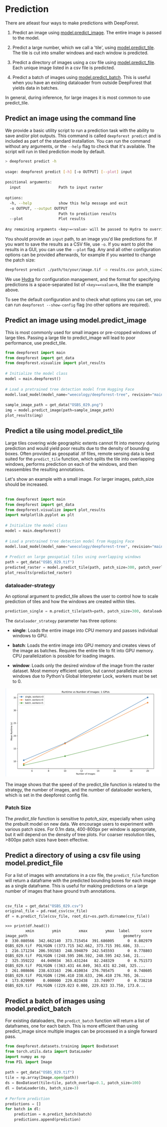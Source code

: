 # Prediction

There are atleast four ways to make predictions with DeepForest.

1. Predict an image using [model.predict_image](https://deepforest.readthedocs.io/en/latest/source/deepforest.html#deepforest.main.deepforest.predict_image). The entire image is passed to the model.

2. Predict a large number, which we call a 'tile', using [model.predict_tile](https://deepforest.readthedocs.io/en/latest/source/deepforest.html#deepforest.main.deepforest.predict_tile). The tile is cut into smaller windows and each window is predicted.

3. Predict a directory of images using a csv file using [model.predict_file](https://deepforest.readthedocs.io/en/latest/source/deepforest.html#deepforest.main.deepforest.predict_file). Each unique image listed in a csv file is predicted.

4. Predict a batch of images using [model.predict_batch](https://deepforest.readthedocs.io/en/latest/source/deepforest.html#deepforest.main.deepforest.predict_batch). This is useful when you have an existing dataloader from outside DeepForest that yields data in batches.

In general, during inference, for large images it is most common to use predict_tile.

## Predict an image using the command line

We provide a basic utility script to run a prediction task with the ability to save and/or plot outputs. This command is called `deepforest predict` and is included as part of the standard installation. You can run the command without any arguments, or the `--help` flag to check that it's available. The script will run in tiled prediction mode by default.

```bash
> deepforest predict -h

usage: deepforest predict [-h] [-o OUTPUT] [--plot] input

positional arguments:
  input                 Path to input raster

options:
  -h, --help            show this help message and exit
  -o OUTPUT, --output OUTPUT
                        Path to prediction results
  --plot                Plot results

Any remaining arguments <key>=<value> will be passed to Hydra to override the current config.
```

You should provide an `input` path, to an image you'd like predictions for. If you want to save the results as a CSV file, use `-o`. If you want to plot the results in a GUI, you can use the `--plot` flag. Any and all other configuration options can be provided afterwards, for example if you wanted to change the patch size:

```bash
deepforest predict ./path/to/your/image.tif -o results.csv patch_size=250 patch_overlap=0.1
```

We use [Hydra](https://hydra.cc/docs/intro/) for configuration management, and the format for specifying predictions is a space-separated list of `<key>=<value>`s, like the example above.

To see the default configuration and to check what options you can set, you can run `deepforest --show-config` flag (no other options are required).

## Predict an image using model.predict_image

This is most commonly used for small images or pre-cropped windows of large tiles. Passing a large tile to predict_image will lead to poor performance, use predict_tile.

```python
from deepforest import main
from deepforest import get_data
from deepforest.visualize import plot_results

# Initialize the model class
model = main.deepforest()

# Load a pretrained tree detection model from Hugging Face
model.load_model(model_name="weecology/deepforest-tree", revision="main")

sample_image_path = get_data("OSBS_029.png")
img = model.predict_image(path=sample_image_path)
plot_results(img)
```

## Predict a tile using model.predict_tile

Large tiles covering wide geographic extents cannot fit into memory during prediction and would yield poor results due to the density of bounding boxes. Often provided as geospatial .tif files, remote sensing data is best suited for the `predict_tile` function, which splits the tile into overlapping windows, performs prediction on each of the windows, and then reassembles the resulting annotations.

Let's show an example with a small image. For larger images, patch_size should be increased.

```python

from deepforest import main
from deepforest import get_data
from deepforest.visualize import plot_results
import matplotlib.pyplot as plt

# Initialize the model class
model = main.deepforest()

# Load a pretrained tree detection model from Hugging Face
model.load_model(model_name="weecology/deepforest-tree", revision="main")

# Predict on large geospatial tiles using overlapping windows
path = get_data("OSBS_029.tif")
predicted_raster = model.predict_tile(path, patch_size=300, patch_overlap=0.25)
plot_results(predicted_raster)
```

### dataloader-strategy

An optional argument to predict_tile allows the user to control how to scale prediction of tiles and how the windows are created within tiles.

```python
prediction_single = m.predict_tile(path=path, patch_size=300, dataloader_strategy="single")
```

The `dataloader_strategy` parameter has three options:

- **single**: Loads the entire image into CPU memory and passes individual windows to GPU.

- **batch**: Loads the entire image into GPU memory and creates views of the image as batches. Requires the entire tile to fit into GPU memory. CPU parallelization is possible for loading images.

- **window**: Loads only the desired window of the image from the raster dataset. Most memory efficient option, but cannot parallelize across windows due to Python's Global Interpreter Lock, workers must be set to 0.

![](../../www/dataloader-strategy.png)

The image shows that the speed of the predict_tile function is related to the strategy, the number of images, and the number of dataloader workers, which is set in the deepforest config file.

### Patch Size

The _predict_tile_ function is sensitive to _patch_size_, especially when using the prebuilt model on new data.
We encourage users to experiment with various patch sizes. For 0.1m data, 400-800px per window is appropriate, but it will depend on the density of tree plots. For coarser resolution tiles, >800px patch sizes have been effective.

## Predict a directory of using a csv file using model.predict_file

For a list of images with annotations in a csv file, the `predict_file` function will return a dataframe with the predicted bounding boxes for each image as a single dataframe. This is useful for making predictions on a large number of images that have ground truth annotations.

```python

csv_file = get_data("OSBS_029.csv")
original_file = pd.read_csv(csv_file)
df = m.predict_file(csv_file, root_dir=os.path.dirname(csv_file))
```

```
>>> print(df.head())
         xmin        ymin        xmax        ymax  label     score    image_path                                           geometry
0  330.080566  342.662140  373.715454  391.686005      0  0.802979  OSBS_029.tif  POLYGON ((373.715 342.662, 373.715 391.686, 33...
1  216.171234  206.591583  248.594879  242.545593      0  0.778803  OSBS_029.tif  POLYGON ((248.595 206.592, 248.595 242.546, 21...
2  325.359222   44.049034  363.431244   82.248329      0  0.751573  OSBS_029.tif  POLYGON ((363.431 44.049, 363.431 82.248, 325....
3  261.008606  238.633163  296.410034  276.705475      0  0.748605  OSBS_029.tif  POLYGON ((296.410 238.633, 296.410 276.705, 26...
4  173.029999    0.000000  229.023438   33.749977      0  0.738210  OSBS_029.tif  POLYGON ((229.023 0.000, 229.023 33.750, 173.0...
```

## Predict a batch of images using model.predict_batch

For existing dataloaders, the `predict_batch` function will return a list of dataframes, one for each batch. This is more efficient than using predict_image since multiple images can be processed in a single forward pass.

```python
from deepforest.datasets.training import BoxDataset
from torch.utils.data import DataLoader
import numpy as np
from PIL import Image

path = get_data("OSBS_029.tif")
tile = np.array(Image.open(path))
ds = BoxDataset(tile=tile, patch_overlap=0.1, patch_size=100)
dl = DataLoader(ds, batch_size=3)

# Perform prediction
predictions = []
for batch in dl:
    prediction = m.predict_batch(batch)
    predictions.append(prediction)
```
